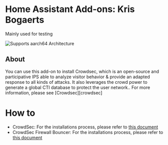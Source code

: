 # Home Assistant Add-ons: Kris Bogaerts

Mainly used for testing


![Supports aarch64 Architecture][aarch64-shield]

## About

You can use this add-on to install Crowdsec, which is an open-source and participative IPS able to analyze visitor behavior & provide an adapted response to all kinds of attacks. It also leverages the crowd power to generate a global CTI database to protect the user network.. For more information, please see [Crowdsec][crowdsec]

[aarch64-shield]: https://img.shields.io/badge/aarch64-yes-green.svg

# How to

* CrowdSec: For the installations process, please refer to [this document](https://github.com/crowdsecurity/home-assistant-addons/blob/main/crowdsec/DOCS.md) 
* CrowdSec Firewall Bouncer: For the installations process, please refer to [this document](https://github.com/crowdsecurity/home-assistant-addons/blob/main/crowdsec-firewall-bouncer/DOCS.md)
